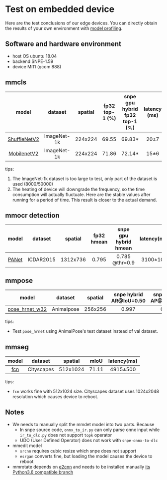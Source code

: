 # Test on embedded device

Here are the test conclusions of our edge devices. You can directly obtain the results of your own environment with [model profiling](../02-how-to-run/profile_model.md).

## Software and hardware environment

- host OS ubuntu 18.04
- backend SNPE-1.59
- device Mi11 (qcom 888)

## mmcls

|                                                              model                                                               |   dataset   | spatial | fp32 top-1 (%) | snpe gpu hybrid fp32 top-1 (%) | latency (ms) |
| :------------------------------------------------------------------------------------------------------------------------------: | :---------: | :-----: | :------------: | :----------------------------: | :----------: |
| [ShuffleNetV2](https://github.com/open-mmlab/mmclassification/blob/master/configs/shufflenet_v2/shufflenet-v2-1x_16xb64_in1k.py) | ImageNet-1k | 224x224 |     69.55      |            69.83\*             |     20±7     |
|    [MobilenetV2](https://github.com/open-mmlab/mmclassification/blob/master/configs/mobilenet_v2/mobilenet-v2_8xb32_in1k.py)     | ImageNet-1k | 224x224 |     71.86      |            72.14\*             |     15±6     |

tips:

1. The ImageNet-1k dataset is too large to test, only part of the dataset is used (8000/50000)
2. The heating of device will downgrade the frequency, so the time consumption will actually fluctuate. Here are the stable values after running for a period of time. This result is closer to the actual demand.

## mmocr detection

|                                                         model                                                         |  dataset  | spatial  | fp32 hmean | snpe gpu hybrid hmean | latency(ms) |
| :-------------------------------------------------------------------------------------------------------------------: | :-------: | :------: | :--------: | :-------------------: | :---------: |
| [PANet](https://github.com/open-mmlab/mmocr/blob/1.x/configs/textdet/panet/panet_resnet18_fpem-ffm_600e_icdar2015.py) | ICDAR2015 | 1312x736 |   0.795    |    0.785 @thr=0.9     |  3100±100   |

## mmpose

|                                                                                 model                                                                                  |  dataset   | spatial | snpe hybrid AR@IoU=0.50 | snpe hybrid AP@IoU=0.50 | latency(ms) |
| :--------------------------------------------------------------------------------------------------------------------------------------------------------------------: | :--------: | :-----: | :---------------------: | :---------------------: | :---------: |
| [pose_hrnet_w32](https://github.com/open-mmlab/mmpose/blob/1.x/configs/animal_2d_keypoint/topdown_heatmap/animalpose/td-hm_hrnet-w32_8xb64-210e_animalpose-256x256.py) | Animalpose | 256x256 |          0.997          |          0.989          |   630±50    |

tips:

- Test `pose_hrnet` using AnimalPose's test dataset instead of val dataset.

## mmseg

|                                                        model                                                        |  dataset   | spatial  | mIoU  | latency(ms) |
| :-----------------------------------------------------------------------------------------------------------------: | :--------: | :------: | :---: | :---------: |
| [fcn](https://github.com/open-mmlab/mmsegmentation/blob/1.x/configs/fcn/fcn_r18-d8_4xb2-80k_cityscapes-512x1024.py) | Cityscapes | 512x1024 | 71.11 |  4915±500   |

tips:

- `fcn` works fine with 512x1024 size. Cityscapes dataset uses 1024x2048 resolution which causes device to reboot.

## Notes

- We needs to manually split the mmdet model into two parts. Because
  - In snpe source code, `onnx_to_ir.py` can only parse onnx input while `ir_to_dlc.py` does not support `topk` operator
  - UDO (User Defined Operator) does not work with `snpe-onnx-to-dlc`
- mmedit model
  - `srcnn` requires cubic resize which snpe does not support
  - `esrgan` converts fine, but loading the model causes the device to reboot
- mmrotate depends on [e2cnn](https://pypi.org/project/e2cnn/) and needs to be installed manually [its Python3.6 compatible branch](https://github.com/QUVA-Lab/e2cnn)
